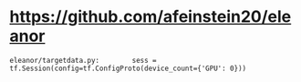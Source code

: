 # https://github.com/afeinstein20/eleanor

```console
eleanor/targetdata.py:        sess = tf.Session(config=tf.ConfigProto(device_count={'GPU': 0}))

```
